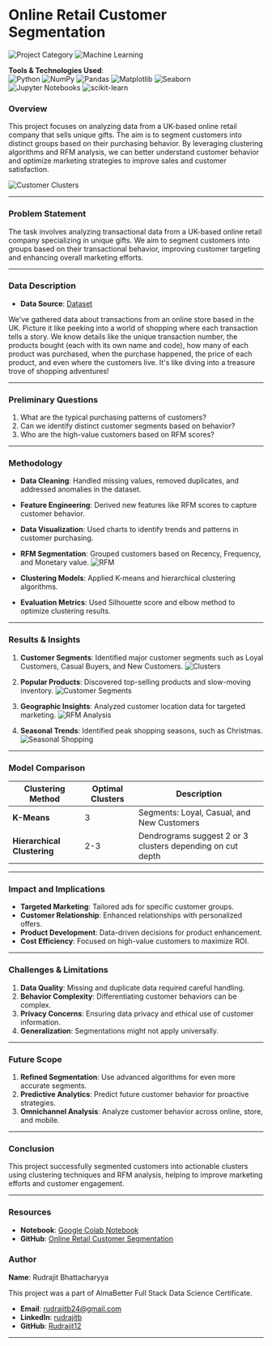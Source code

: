 # Online Retail Customer Segmentation

![Project Category](https://img.shields.io/badge/Project%20Category-Clustering-blue) ![Machine Learning](https://img.shields.io/badge/Machine%20Learning-Enabled-brightgreen)

**Tools & Technologies Used**:  
![Python](https://img.shields.io/badge/Python-3.9-blue) ![NumPy](https://img.shields.io/badge/NumPy-Enabled-orange) ![Pandas](https://img.shields.io/badge/Pandas-Enabled-yellowgreen) ![Matplotlib](https://img.shields.io/badge/Matplotlib-Visualization-red) ![Seaborn](https://img.shields.io/badge/Seaborn-Data%20Visualization-yellow) ![Jupyter Notebooks](https://img.shields.io/badge/Jupyter-Notebook-blue) ![scikit-learn](https://img.shields.io/badge/scikit--learn-Machine%20Learning-green)

### Overview

This project focuses on analyzing data from a UK-based online retail company that sells unique gifts. The aim is to segment customers into distinct groups based on their purchasing behavior. By leveraging clustering algorithms and RFM analysis, we can better understand customer behavior and optimize marketing strategies to improve sales and customer satisfaction.

![Customer Clusters](https://drive.google.com/uc?export=view&id=1AKPMsInteturJu3dGxs-krTpXTdgBvqZ)

---

### Problem Statement

The task involves analyzing transactional data from a UK-based online retail company specializing in unique gifts. We aim to segment customers into groups based on their transactional behavior, improving customer targeting and enhancing overall marketing efforts.

---

### Data Description

- **Data Source**: [Dataset](https://docs.google.com/spreadsheets/d/1CAadjCrCzqgLQSGXDkrlkfViGvEKNPdU/edit?usp=drive_link&ouid=116881307272570964336&rtpof=true&sd=true)

We've gathered data about transactions from an online store based in the UK. Picture it like peeking into a world of shopping where each transaction tells a story. We know details like the unique transaction number, the products bought (each with its own name and code), how many of each product was purchased, when the purchase happened, the price of each product, and even where the customers live. It's like diving into a treasure trove of shopping adventures!

---

### Preliminary Questions

1. What are the typical purchasing patterns of customers?
2. Can we identify distinct customer segments based on behavior?
3. Who are the high-value customers based on RFM scores?

---

### Methodology

- **Data Cleaning**: Handled missing values, removed duplicates, and addressed anomalies in the dataset.
  
- **Feature Engineering**: Derived new features like RFM scores to capture customer behavior.

- **Data Visualization**: Used charts to identify trends and patterns in customer purchasing.

- **RFM Segmentation**: Grouped customers based on Recency, Frequency, and Monetary value.
  ![RFM](https://drive.google.com/uc?export=view&id=1mahuLJMXi9hl9Xfpa2Mde1-1VoEY6iNj)

- **Clustering Models**: Applied K-means and hierarchical clustering algorithms.

- **Evaluation Metrics**: Used Silhouette score and elbow method to optimize clustering results.

---

### Results & Insights

1. **Customer Segments**: Identified major customer segments such as Loyal Customers, Casual Buyers, and New Customers.
    ![Clusters](https://drive.google.com/uc?export=view&id=12dVo4jbXTYjkl7xRvoFnSobkG8XR8uWl)

2. **Popular Products**: Discovered top-selling products and slow-moving inventory.
    ![Customer Segments](https://drive.google.com/uc?export=view&id=1-LgcHk-SxRRh88cGtS4nXpnVrgvOMc1J)

3. **Geographic Insights**: Analyzed customer location data for targeted marketing.
    ![RFM Analysis](https://drive.google.com/uc?export=view&id=1KMigoRXSqeBLmGE620vVJU2UmnKFZmq6)

4. **Seasonal Trends**: Identified peak shopping seasons, such as Christmas.
    ![Seasonal Shopping](https://drive.google.com/uc?export=view&id=1wwdz3zCkRa0IHF3hoUu1zZN9kkpj2ePS)

---

### Model Comparison

| Clustering Method        | Optimal Clusters | Description                                                |
|--------------------------|------------------|------------------------------------------------------------|
| **K-Means**               | 3                | Segments: Loyal, Casual, and New Customers                  |
| **Hierarchical Clustering** | 2-3              | Dendrograms suggest 2 or 3 clusters depending on cut depth  |

---

### Impact and Implications

- **Targeted Marketing**: Tailored ads for specific customer groups.
- **Customer Relationship**: Enhanced relationships with personalized offers.
- **Product Development**: Data-driven decisions for product enhancement.
- **Cost Efficiency**: Focused on high-value customers to maximize ROI.

---

### Challenges & Limitations

1. **Data Quality**: Missing and duplicate data required careful handling.
2. **Behavior Complexity**: Differentiating customer behaviors can be complex.
3. **Privacy Concerns**: Ensuring data privacy and ethical use of customer information.
4. **Generalization**: Segmentations might not apply universally.

---

### Future Scope

1. **Refined Segmentation**: Use advanced algorithms for even more accurate segments.
2. **Predictive Analytics**: Predict future customer behavior for proactive strategies.
3. **Omnichannel Analysis**: Analyze customer behavior across online, store, and mobile.

---

### Conclusion

This project successfully segmented customers into actionable clusters using clustering techniques and RFM analysis, helping to improve marketing efforts and customer engagement.

---

### Resources

- **Notebook**: [Google Colab Notebook](https://colab.research.google.com/drive/1wpHy0vwIxP5BZhgMgsZiBqPLEV1XS08U?usp=sharing)
- **GitHub**: [Online Retail Customer Segmentation](https://github.com/Rudrajit12/Online-Retail-Customer-Segmentation)

### Author

**Name**: Rudrajit Bhattacharyya

This project was a part of AlmaBetter Full Stack Data Science Certificate.
  
- **Email**: [rudrajitb24@gmail.com](mailto:rudrajitb24@gmail.com)  
- **LinkedIn**: [rudrajitb](https://www.linkedin.com/in/rudrajitb/)  
- **GitHub**: [Rudrajit12](https://github.com/Rudrajit12)

---
